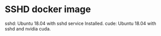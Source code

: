 # SSHD docker image
sshd: Ubuntu 18.04 with sshd service Installed.
cude: Ubuntu 18.04 with sshd and nvidia cuda.
